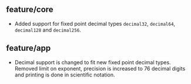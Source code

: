 ## feature/core

* Added support for fixed point decimal types `decimal32`, `decimal64`,
  `decimal128` and `decimal256`.

## feature/app

* Decimal support is changed to fit new fixed point decimal types. Removed
  limit on exponent, precision is increased to 76 decimal digits and
  printing is done in scientific notation.
